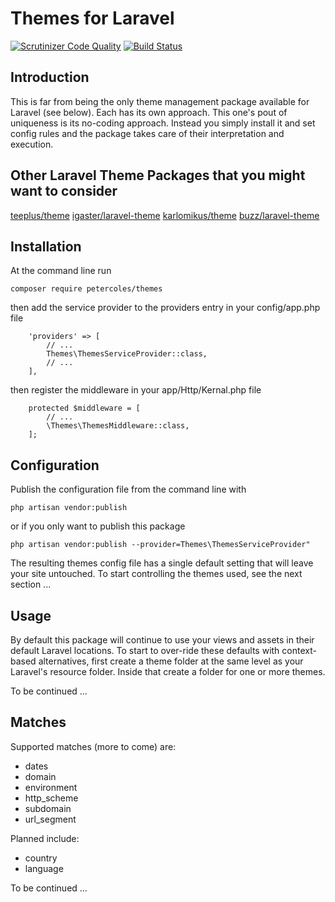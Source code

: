 # Themes for Laravel

[![Scrutinizer Code Quality](https://scrutinizer-ci.com/g/petercoles/Themes/badges/quality-score.png?b=master)](https://scrutinizer-ci.com/g/petercoles/Themes/?branch=master)
[![Build Status](https://scrutinizer-ci.com/g/petercoles/Themes/badges/build.png?b=master)](https://scrutinizer-ci.com/g/petercoles/Themes/build-status/master)

## Introduction
This is far from being the only theme management package available for Laravel (see below). Each has its own approach. This one's pout of uniqueness is its no-coding approach. Instead you simply install it and set config rules and the package takes care of their interpretation and execution.

## Other Laravel Theme Packages that you might want to consider
[teeplus/theme](https://packagist.org/packages/teepluss/theme)
[igaster/laravel-theme](https://packagist.org/packages/igaster/laravel-theme)
[karlomikus/theme](https://packagist.org/packages/karlomikus/theme)
[buzz/laravel-theme](https://packagist.org/packages/buzz/laravel-theme)

## Installation

At the command line run

```
composer require petercoles/themes
```

then add the service provider to the providers entry in your config/app.php file

```
    'providers' => [
        // ...
        Themes\ThemesServiceProvider::class,
        // ...
    ],
```

then register the middleware in your app/Http/Kernal.php file

```
    protected $middleware = [
        // ...
        \Themes\ThemesMiddleware::class,
    ];
```

## Configuration

Publish the configuration file from the command line with

```
php artisan vendor:publish
```

or if you only want to publish this package

```
php artisan vendor:publish --provider=Themes\ThemesServiceProvider"
```

The resulting themes config file has a single default setting that will leave your site untouched. To start controlling the themes used, see the next section ...

## Usage

By default this package will continue to use your views and assets in their default Laravel locations. To start to over-ride these defaults with context-based alternatives, first create a theme folder at the same level as your Laravel's resource folder. Inside that create a folder for one or more themes.

To be continued ...

## Matches

Supported matches (more to come) are:

+ dates
+ domain
+ environment
+ http_scheme
+ subdomain
+ url_segment

Planned include:

+ country
+ language

To be continued ...